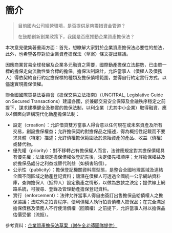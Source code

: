 # 簡介

> 目前國內公司經營環境，是否提供足夠籌措資金管道？
>
> 在鼓勵創新創業政策下，我國是否應推動企業資產擔保法？

本次意見徵集著重兩方面：首先，想瞭解大家對於企業資產擔保法必要性的想法，此外，也希望各界對於企業資產擔保法（草案）條文提出建議。

因應商業貿易全球發展及企業多元融資之需要，國際動產擔保立法趨勢，已由單一標的擔保走向流動性集合標的擔保。擔保法制設計，允許當事人（債權人及債務人）得依契約自行約定擔保標的種類及擔保債權範圍，並得自行約定實行方式，以儘速實現擔保債權。

聯合國國際貿易法委員會《擔保交易立法指南》（UNCITRAL, Legislative Guide on Secured Transactions）建議各國，於兼顧交易安全保障及金融秩序穩定之前提下，謀求建構健全及務實的擔保法制，以利企業（尤其中小企業）取得融資，應以4個面向建構現代化動產擔保法制：

+ 設定（creation）：允許借貸雙方當事人得合意以任何現在或未來資產及所有交易，創設擔保權益；允許擔保契約對擔保品之描述，得為概括性記載而不要求具體（特定）描述；允許債權擔保範圍及於原始資產的產品、收益（債權）或替代物。
+ 優先權（priority）：對不移轉占有擔保權人而言，法律應規定對其擔保債權具有優先權；法律規定擔保債權依登記先後，決定優先權順序；允許擔保權益及於擔保品處分之利益或替代利益（如損害賠償）。
+ 公示性（publicity）：擔保登記機關資料庫型態，是整合全國地理區域及連結全國不同區域之動產登記資料；讓潛在債權人可透過全國統一公示網站資料庫，查詢擔保人（抵押人）設定動產之情形，以做為放款之決定；提供線上網路系統，可搜尋、登錄及管理動產擔保登記資料。
+ 實行（enforcement）：法律允許當事人得自由簽訂出售擔保品給債權人之擔保協議；法院外之拍賣程序，便利債權人執行拍賣債務人擔保品；在完全滿足擔保債務及債務人不行使清償權（回贖權）之前提下，允許當事人得以擔保品估價受償（流抵）。

參考資料：[企業資產擔保法草案（謝在全老師團隊提供）](https://g0v.github.io/securitization-ref1-gitbook/)
